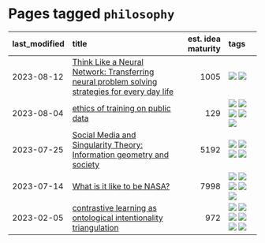 # Pages tagged `philosophy`

|last_modified|title|est. idea maturity|tags
|:---|:---|---:|:---|
|2023-08-12|[Think Like a Neural Network: Transferring neural problem solving strategies for every day life](../think_like_an_ann.md)|1005|[![](https://img.shields.io/badge/tag-philosophy-96f12e)](../tags/philosophy.md) [![](https://img.shields.io/badge/tag-publication-76bb24)](../tags/publication.md)|
|2023-08-04|[ethics of training on public data](../ethics_of_public_data.md)|129|[![](https://img.shields.io/badge/tag-ai_ethics-b61d4d)](../tags/ai_ethics.md) [![](https://img.shields.io/badge/tag-ethics-b4bfb)](../tags/ethics.md) [![](https://img.shields.io/badge/tag-fair_use-1fc7b)](../tags/fair_use.md) [![](https://img.shields.io/badge/tag-philosophy-96f12e)](../tags/philosophy.md) [![](https://img.shields.io/badge/tag-remix_culture-17673)](../tags/remix_culture.md)|
|2023-07-25|[Social Media and Singularity Theory: Information geometry and society](../social_singularities.md)|5192|[![](https://img.shields.io/badge/tag-alignment-1ee399)](../tags/alignment.md) [![](https://img.shields.io/badge/tag-information_geometry-87ec15)](../tags/information_geometry.md) [![](https://img.shields.io/badge/tag-philosophy-96f12e)](../tags/philosophy.md) [![](https://img.shields.io/badge/tag-publication-76bb24)](../tags/publication.md)|
|2023-07-14|[What is it like to be NASA?](../what_is_it_like_to_be_nasa.md)|7998|[![](https://img.shields.io/badge/tag-disunity_of_identity-4d5a4)](../tags/disunity_of_identity.md) [![](https://img.shields.io/badge/tag-organization_as_entity-e168be)](../tags/organization_as_entity.md) [![](https://img.shields.io/badge/tag-philosophy-96f12e)](../tags/philosophy.md) [![](https://img.shields.io/badge/tag-society_of_mind-5e378d)](../tags/society_of_mind.md) [![](https://img.shields.io/badge/tag-theory_of_mind-394ee4)](../tags/theory_of_mind.md)|
|2023-02-05|[contrastive learning as ontological intentionality triangulation](../contrastive_learning_as_ontological_intentionality_triangulation.md)|972|[![](https://img.shields.io/badge/tag-meta-1743a)](../tags/meta.md) [![](https://img.shields.io/badge/tag-philosophy-96f12e)](../tags/philosophy.md) [![](https://img.shields.io/badge/tag-semiotics-22d494)](../tags/semiotics.md) [![](https://img.shields.io/badge/tag-synesthesia-90446b)](../tags/synesthesia.md) [![](https://img.shields.io/badge/tag-theory-35d2ce)](../tags/theory.md) [![](https://img.shields.io/badge/tag-wip-7c795e)](../tags/wip.md)|